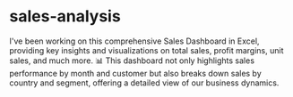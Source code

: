 # sales-analysis
  I've been working on this comprehensive Sales Dashboard in Excel, providing key insights and visualizations on total sales, profit margins, unit sales, and much more. 📊  This dashboard not only highlights sales performance by month and customer but also breaks down sales by country and segment, offering a detailed view of our business dynamics. 
